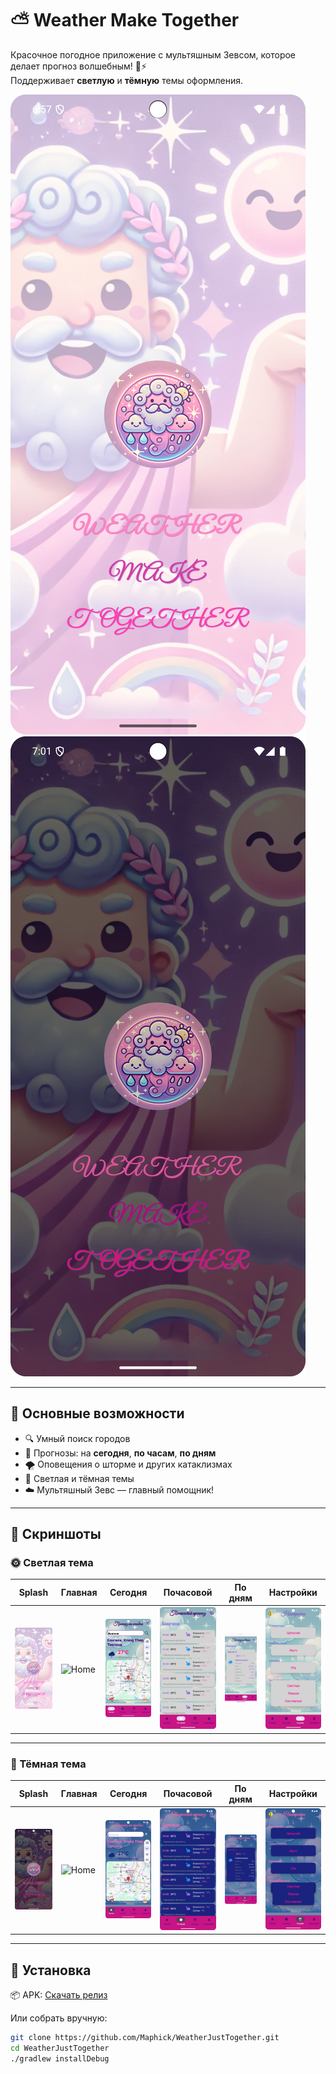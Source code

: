 # ⛅ Weather Make Together

Красочное погодное приложение с мультяшным Зевсом, которое делает прогноз волшебным! 🌈⚡  
Поддерживает **светлую** и **тёмную** темы оформления.

![Splash Light](screenshots/light/splash.png)
![Splash Dark](screenshots/black/splash.png)

---

## 📱 Основные возможности

- 🔍 Умный поиск городов
- 📅 Прогнозы: на **сегодня**, **по часам**, **по дням**
- 🌪️ Оповещения о шторме и других катаклизмах
- 🎨 Светлая и тёмная темы
- ☁️ Мультяшный Зевс — главный помощник!

---

## 🌈 Скриншоты

### 🌞 Светлая тема

| Splash | Главная | Сегодня | Почасовой | По дням | Настройки |
|--------|---------|---------|-----------|---------|------------|
| ![Splash](screenshots/light/splash.png) | ![Home](screenshots/light/home.png) | ![Today](screenshots/light/today.png) | ![Hourly](screenshots/light/hourly.png) | ![Daily](screenshots/light/daily.png) | ![Settings](screenshots/light/settings.png) |

---

### 🌙 Тёмная тема

| Splash | Главная | Сегодня | Почасовой | По дням | Настройки |
|--------|---------|---------|-----------|---------|------------|
| ![Splash](screenshots/black/splash.png) | ![Home](screenshots/black/home.png) | ![Today](screenshots/black/today.png) | ![Hourly](screenshots/black/hourly.png) | ![Daily](screenshots/black/daily.png) | ![Settings](screenshots/black/settings.png) |

---

## 🚀 Установка

📦 APK: [Скачать релиз](https://github.com/Maphick/WeatherJustTogether/releases)

Или собрать вручную:

```bash
git clone https://github.com/Maphick/WeatherJustTogether.git
cd WeatherJustTogether
./gradlew installDebug
